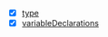 - [x] [type](https://github.com/Sally-he/Learing/blob/2e4731f4d4c45f3268cb7ac8f0c87d170dccde89/typeScript/type.md)
- [x] [variableDeclarations](https://github.com/Sally-he/Learing/blob/1a835de72eaa1505985b76f2a6f9603ba76ecf37/typeScript/variableDeclarations.md)